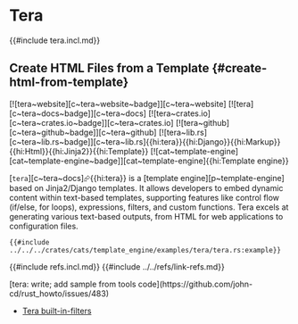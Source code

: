 # Tera

{{#include tera.incl.md}}

## Create HTML Files from a Template {#create-html-from-template}

[![tera~website][c~tera~website~badge]][c~tera~website] [![tera][c~tera~docs~badge]][c~tera~docs] [![tera~crates.io][c~tera~crates.io~badge]][c~tera~crates.io] [![tera~github][c~tera~github~badge]][c~tera~github] [![tera~lib.rs][c~tera~lib.rs~badge]][c~tera~lib.rs]{{hi:tera}}{{hi:Django}}{{hi:Markup}}{{hi:Html}}{{hi:Jinja2}}{{hi:Template}} [![cat~template-engine][cat~template-engine~badge]][cat~template-engine]{{hi:Template engine}}

[`tera`][c~tera~docs]⮳{{hi:tera}} is a [template engine][p~template-engine] based on Jinja2/Django templates. It allows developers to embed dynamic content within text-based templates, supporting features like control flow (if/else, for loops), expressions, filters, and custom functions.  Tera excels at generating various text-based outputs, from HTML for web applications to configuration files.

```rust,editable
{{#include ../../../crates/cats/template_engine/examples/tera/tera.rs:example}}
```

{{#include refs.incl.md}}
{{#include ../../refs/link-refs.md}}

<div class="hidden">
[tera: write; add sample from tools code](https://github.com/john-cd/rust_howto/issues/483)

- [Tera built-in-filters](https://keats.github.io/tera/docs/#built-in-filters)

</div>
